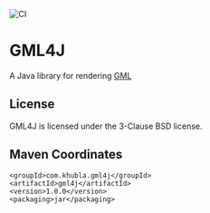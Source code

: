 
![CI](https://github.com/teverett/gml4j/workflows/CI/badge.svg)

GML4J
=============

A Java library for rendering [GML](https://en.wikipedia.org/wiki/Graph_Modelling_Language)

License
-------------

GML4J is licensed under the 3-Clause BSD license.

Maven Coordinates
-------------

```
<groupId>com.khubla.gml4j</groupId>
<artifactId>gml4j</artifactId>
<version>1.0.0</version>
<packaging>jar</packaging>
```

